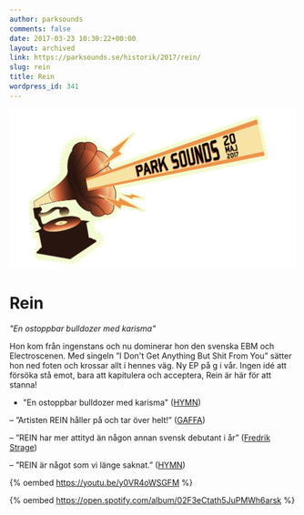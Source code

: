 ```yaml
---
author: parksounds
comments: false
date: 2017-03-23 10:30:22+00:00
layout: archived
link: https://parksounds.se/historik/2017/rein/
slug: rein
title: Rein
wordpress_id: 341
---
```


<img src="/images/2017/logo-1.svg" />

# Rein

_"En ostoppbar bulldozer med karisma"_

Hon kom från ingenstans och nu dominerar hon den svenska EBM och Electroscenen. Med singeln ”I Don't Get Anything But Shit From You” sätter hon ned foten och krossar allt i hennes väg. Ny EP på g i vår. Ingen idé att försöka stå emot, bara att kapitulera och acceptera, Rein är här för att stanna!

- "En ostoppbar bulldozer med karisma" ([HYMN](http://hymn.se/2017/02/20/rein-pa-babel-en-ostoppbar-bulldozer-med-karisma/))

– ”Artisten REIN håller på och tar över helt!” ([GAFFA](http://e-pages.dk/gaffa/2016-04-SE/))

– ”REIN har mer attityd än någon annan svensk debutant i år” ([Fredrik Strage](http://www.dn.se/kultur-noje/kronikor/fredrik-strage-rein-har-mer-attityd-an-nagon-annan-svensk-debutant-i-ar/))

– ”REIN är något som vi länge saknat.” ([HYMN](http://hymn.se/2016/01/05/rein-rein/))

{% oembed https://youtu.be/y0VR4oWSGFM %}

{% oembed https://open.spotify.com/album/02F3eCtath5JuPMWh6arsk %}



